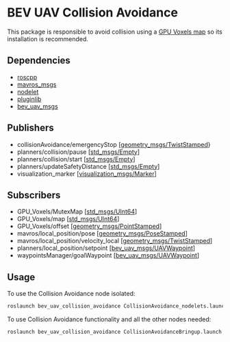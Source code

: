 # BEV UAV Collision  Avoidance

This package is responsible to avoid collision using a [GPU Voxels map](https://gitlab.pdmfc.com/drones/ros1/sensors/gpu_voxels_ros/-/tree/nodelets) so its installation is recommended.

## Dependencies

* [roscpp](http://wiki.ros.org/roscpp)
* [mavros_msgs](https://gitlab.pdmfc.com/drones/ros1/control/mavros/-/tree/5cbd156ec439a00c4de2bfc7215aa412da79573e/mavros_msgs)
* [nodelet](http://wiki.ros.org/nodelet)
* [pluginlib](http://wiki.ros.org/pluginlib)
* [bev_uav_msgs](https://gitlab.pdmfc.com/drones/ros1/heifu-uav/utils/-/tree/newMessageDefinition/bev_uav_msgs)

## Publishers

* collisionAvoidance/emergencyStop  [[geometry_msgs/TwistStamped](http://docs.ros.org/en/melodic/api/geometry_msgs/html/msg/TwistStamped.html)}
* planners/collision/pause  [[std_msgs/Empty](http://docs.ros.org/en/melodic/api/std_msgs/html/msg/Empty.html)]
* planners/collision/start  [[std_msgs/Empty](http://docs.ros.org/en/melodic/api/std_msgs/html/msg/Empty.html)]
* planners/updateSafetyDistance  [[std_msgs/Empty](http://docs.ros.org/en/melodic/api/std_msgs/html/msg/Empty.html)]
* visualization_marker  [[visualization_msgs/Marker](http://docs.ros.org/en/melodic/api/visualization_msgs/html/msg/Marker.html)]

## Subscribers

* GPU_Voxels/MutexMap [[std_msgs/UInt64](http://docs.ros.org/en/melodic/api/std_msgs/html/msg/UInt64.html)]
* GPU_Voxels/map [[std_msgs/UInt64](http://docs.ros.org/en/melodic/api/std_msgs/html/msg/UInt64.html)]
* GPU_Voxels/offset [[geometry_msgs/PointStamped](http://docs.ros.org/en/melodic/api/geometry_msgs/html/msg/PointStamped.html)]
* mavros/local_position/pose [[geometry_msgs/PoseStamped](http://docs.ros.org/en/melodic/api/geometry_msgs/html/msg/PoseStamped.html)]
* mavros/local_position/velocity_local [[geometry_msgs/TwistStamped](http://docs.ros.org/en/melodic/api/geometry_msgs/html/msg/TwistStamped.html)]
* planners/local_position/setpoint [[bev_uav_msgs/UAVWaypoint](https://gitlab.pdmfc.com/drones/ros1/heifu-uav/utils/-/raw/newMessageDefinition/bev_uav_msgs/msg/UAVWaypoint.msg)]
* waypointsManager/goalWaypoint [[bev_uav_msgs/UAVWaypoint](https://gitlab.pdmfc.com/drones/ros1/heifu-uav/utils/-/raw/newMessageDefinition/bev_uav_msgs/msg/UAVWaypoint.msg)]

## Usage

To use the Collision Avoidance node isolated:
```bash
roslaunch bev_uav_collision_avoidance CollisionAvoidance_nodelets.launch
```

To use Collision Avoidance functionality and all the other nodes needed:
```bash
roslaunch bev_uav_collision_avoidance CollisionAvoidanceBringup.launch
```
